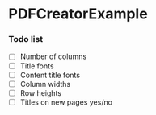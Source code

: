 # PDFCreatorExample

### Todo list
- [ ] Number of columns 
- [ ] Title fonts
- [ ] Content title fonts
- [ ] Column widths
- [ ] Row heights
- [ ] Titles on new pages yes/no
